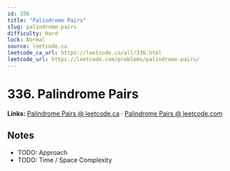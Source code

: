 ```yaml
--- 
id: 336
title: "Palindrome Pairs"
slug: palindrome-pairs
difficulty: Hard
lock: Normal
source: leetcode.ca
leetcode_ca_url: https://leetcode.ca/all/336.html
leetcode_url: https://leetcode.com/problems/palindrome-pairs/
---
```


# 336. Palindrome Pairs

**Links:** [Palindrome Pairs @ leetcode.ca](https://leetcode.ca/all/336.html) · [Palindrome Pairs @ leetcode.com](https://leetcode.com/problems/palindrome-pairs/)

## Notes
- TODO: Approach
- TODO: Time / Space Complexity
